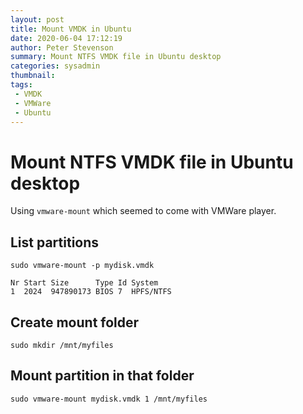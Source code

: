 ```yaml
---
layout: post
title: Mount VMDK in Ubuntu
date: 2020-06-04 17:12:19
author: Peter Stevenson
summary: Mount NTFS VMDK file in Ubuntu desktop
categories: sysadmin
thumbnail:
tags:
 - VMDK
 - VMWare
 - Ubuntu
---
```


# Mount NTFS VMDK file in Ubuntu desktop

Using `vmware-mount` which seemed to come with VMWare player.

## List partitions

`sudo vmware-mount -p mydisk.vmdk`

```
Nr Start Size      Type Id System
1  2024  947890173 BIOS 7  HPFS/NTFS
```

## Create mount folder

`sudo mkdir /mnt/myfiles`

## Mount partition in that folder

`sudo vmware-mount mydisk.vmdk 1 /mnt/myfiles`
